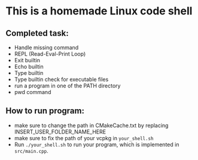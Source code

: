 
# This is a homemade Linux code shell
## Completed task:
- Handle missing command
- REPL (Read-Eval-Print Loop)
- Exit builtin
- Echo builtin
- Type builtin
- Type builtin check for executable files
- run a program in one of the PATH directory
- pwd command
## How to run program:
- make sure to change the path in CMakeCache.txt by replacing INSERT_USER_FOLDER_NAME_HERE 
- make sure to fix the path of your vcpkg in `your_shell.sh`
- Run `./your_shell.sh` to run your program, which is implemented in
   `src/main.cpp`.
